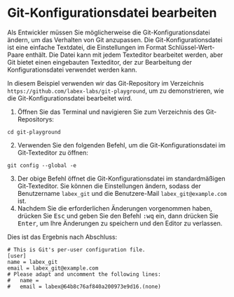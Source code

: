 # Git-Konfigurationsdatei bearbeiten

Als Entwickler müssen Sie möglicherweise die Git-Konfigurationsdatei ändern, um das Verhalten von Git anzupassen. Die Git-Konfigurationsdatei ist eine einfache Textdatei, die Einstellungen im Format Schlüssel-Wert-Paare enthält. Die Datei kann mit jedem Texteditor bearbeitet werden, aber Git bietet einen eingebauten Texteditor, der zur Bearbeitung der Konfigurationsdatei verwendet werden kann.

In diesem Beispiel verwenden wir das Git-Repository im Verzeichnis `https://github.com/labex-labs/git-playground`, um zu demonstrieren, wie die Git-Konfigurationsdatei bearbeitet wird.

1. Öffnen Sie das Terminal und navigieren Sie zum Verzeichnis des Git-Repositorys:

```shell
cd git-playground
```

2. Verwenden Sie den folgenden Befehl, um die Git-Konfigurationsdatei im Git-Texteditor zu öffnen:

```shell
git config --global -e
```

3. Der obige Befehl öffnet die Git-Konfigurationsdatei im standardmäßigen Git-Texteditor. Sie können die Einstellungen ändern, sodass der Benutzername `labex_git` und die Benutzere-Mail `labex_git@example.com` ist.
4. Nachdem Sie die erforderlichen Änderungen vorgenommen haben, drücken Sie <kbd>Esc</kbd> und geben Sie den Befehl <kbd>:wq</kbd> ein, dann drücken Sie <kbd>Enter</kbd>, um Ihre Änderungen zu speichern und den Editor zu verlassen.

Dies ist das Ergebnis nach Abschluss:

```shell
# This is Git's per-user configuration file.
[user]
name = labex_git
email = labex_git@example.com
# Please adapt and uncomment the following lines:
#   name =
#   email = labex@64b8c76af840a200973e9d16.(none)
```
